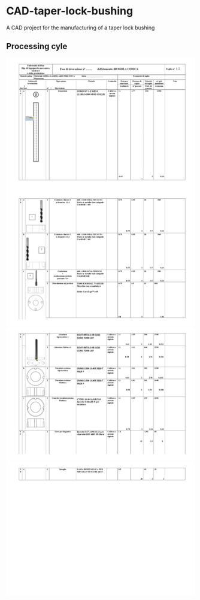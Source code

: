 # CAD-taper-lock-bushing
A CAD project for the manufacturing of a taper lock bushing

## Processing cyle

<img src="/processing_cycle/processing-cycle_page-0001.jpg" width=800/>
<img src="/processing_cycle/processing-cycle_page-0002.jpg" width=800/>
<img src="/processing_cycle/processing-cycle_page-0003.jpg" width=800/>
<img src="/processing_cycle/processing-cycle_page-0004.jpg" width=800/>


